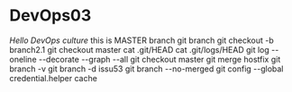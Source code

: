 # DevOps03

*Hello DevOps culture*
this is MASTER branch
git branch
git checkout -b branch2.1
git checkout master
cat .git/HEAD
cat .git/logs/HEAD
git log --oneline --decorate --graph --all
git checkout master
git merge hostfix
git branch -v
git branch -d issu53
git branch --no-merged
git config --global credential.helper cache
